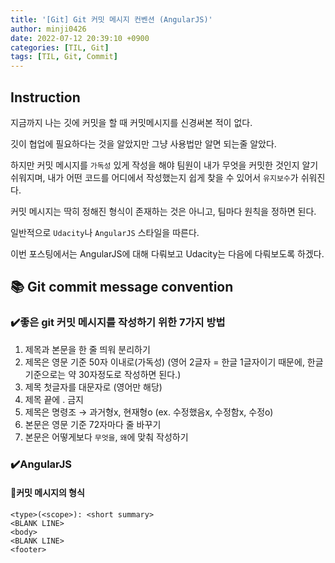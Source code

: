 ```yaml
---
title: '[Git] Git 커밋 메시지 컨벤션 (AngularJS)'
author: minji0426
date: 2022-07-12 20:39:10 +0900
categories: [TIL, Git]
tags: [TIL, Git, Commit]
---
```


## Instruction

지금까지 나는 깃에 커밋을 할 때 커밋메시지를 신경써본 적이 없다.

깃이 협업에 필요하다는 것을 알았지만 그냥 사용법만 알면 되는줄 알았다.

하지만 커밋 메시지를 `가독성` 있게 작성을 해야 팀원이 내가 무엇을 커밋한 것인지 알기 쉬워지며, 내가 어떤 코드를 어디에서 작성했는지 쉽게 찾을 수 있어서 `유지보수`가 쉬워진다.

커밋 메시지는 딱히 정해진 형식이 존재하는 것은 아니고, 팀마다 원칙을 정하면 된다.

일반적으로 `Udacity`나 `AngularJS` 스타일을 따른다.

이번 포스팅에서는 AngularJS에 대해 다뤄보고 Udacity는 다음에 다뤄보도록 하겠다.


## 📚 Git commit message convention

### ✔️좋은 git 커밋 메시지를 작성하기 위한 7가지 방법

1. 제목과 본문을 한 줄 띄워 분리하기
2. 제목은 영문 기준 50자 이내로(가독성)
(영어 2글자 = 한글 1글자이기 때문에, 한글 기준으로는 약 30자정도로 작성하면 된다.)
3. 제목 첫글자를 대문자로 (영어만 해당)
4. 제목 끝에 . 금지
5. 제목은 명령조 → 과거형x, 현재형o (ex. 수정했음x, 수정함x, 수정o)
6. 본문은 영문 기준 72자마다 줄 바꾸기
7. 본문은 어떻게보다 `무엇을`, `왜`에 맞춰 작성하기

### ✔️AngularJS

#### 📝커밋 메시지의 형식

```
<type>(<scope>): <short summary>
<BLANK LINE>
<body>
<BLANK LINE>
<footer>
```
<!-- 
#### 📌헤더
`<type>(<scope>): <short summary>`

- `<type>`에 들어갈 수 있는 항목들
    - `feat` : 새로운 기능 추가
    - `fix` : 버그 수정
    - `docs` : 문서 관련
    - `style` : 스타일 변경 (포매팅 수정, 들여쓰기 추가, …)
    - `refactor` : 코드 리팩토링
    - `test` : 테스트 관련 코드
    - `build` : 빌드 관련 파일 수정
    - `ci` : CI 설정 파일 수정
    - `perf` : 성능 개선
    - `chore` : 그 외 자잘한 수정

- `<scope>`에 들어갈 수 있는 항목들

    - 어디가 변경되었는지, 변경된 부분은 모두 들어갈 수 있다.
    <br>
    예를 들어, $location, $browser, $compile, $rootScope, ngHref, ngClick, ngView
    - scope는 생략 가능하다.

- `<short summary>` 요약 설명
    - 명령문, `현재 시제`로 작성
    - 첫글자 대분자X `소문자`로 작성
    - 마지막에 `마침표(.) 금지`

#### 📌Message Body

- 명령문, 현재 시제 권장
- 변경한 이유와 변경 전과의 차이점 설명

#### 📌Message Footer
- 주요 변경 내역들
    - 변경 설명 (description of the change)
    - 변경 사유 (justification)
    - 마이그레이션 지시 (migration instructions)

- 해결된 이슈

    - 해결된 이슈는 커밋 메시지 하단에 Closes #<이슈번호> 와 같이 기록되어야 한다.

    - 예시
        ```
        Closes #234

        Closes #123, #245, #992
        ```

#### 📌예시
```
feat($browser): onUrlChange event (popstate/hashchange/polling)

Added new event to $browser:
- forward popstate event if available
- forward hashchange event if popstate not available
- do polling when neither popstate nor hashchange available

Breaks $browser.onHashChange, which was removed (use onUrlChange instead)
```
```
fix($compile): couple of unit tests for IE9

Older IEs serialize html uppercased, but IE9 does not...
Would be better to expect case insensitive, unfortunately jasmine does
not allow to user regexps for throw expectations.

Closes #392
Breaks foo.bar api, foo.baz should be used instead
```
```
docs(guide): updated fixed docs from Google Docs

Couple of typos fixed:
- indentation
- batchLogbatchLog -> batchLog
- start periodic checking
- missing brace
```


## References
- [AngularJS Commit Message Conventions](https://gist.github.com/stephenparish/9941e89d80e2bc58a153)

- [좋은 git 커밋 메시지를 작성하기 위한 7가지 약속](https://velog.io/@rladpwl0512/Git-commit-%EB%A9%94%EC%8B%9C%EC%A7%80-%EC%BB%A8%EB%B2%A4%EC%85%98) -->
